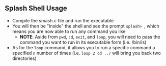 ## Splash Shell Usage 

- Compile the smash.c file and run the executable
- You will then be "inside" the shell and see the prompt `splash> `, which means
  you are now able to run any command you like
  - **NOTE**: Aside from `pwd`, `cd`, `exit`, and `loop`, you will need to pass
    the command you want to run in its executable form (i.e. /bin/ls)
- As for the `loop` command, it allows you to run a specific command a specified
  `n` number of times (i.e. `loop 2 cd ../` will bring you back two directories)
